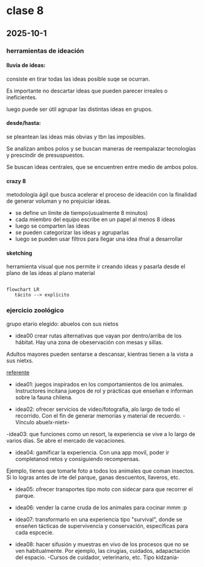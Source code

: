 # clase 8 

## 2025-10-1

### herramientas de ideación

#### lluvia de ideas:

consiste en tirar todas las ideas posible suqe se ocurran. 

Es importante no descartar ideas que pueden parecer irreales o ineficientes.

luego puede ser útil agrupar las distintas ideas en grupos.

#### desde/hasta:

se pleantean las ideas más obvias y tbn las imposibles.

Se analizan ambos polos y se buscan maneras de reempalazar tecnologías y prescindir de presuspuestos.

Se buscan ideas centrales, que se encuentren entre medio de ambos polos.

#### crazy 8

metodología ágil que busca acelerar el proceso de ideación con la finalidad de generar voluman y no prejuiciar ideas.

- se define un límite de tiempo(usualmente 8 minutos)
- cada miembro del equipo escribe en un papel al menos 8 ideas
- luego se comparten las ideas
- se pueden categorizar las ideas y agruparlas
- luego se pueden usar filtros para llegar una idea ifnal a desarrollar

#### sketching

herramienta visual que nos permite ir creando ideas y pasarla desde el plano de las ideas al plano material

```mermaid

flowchart LR
   tácito --> explícito

```

### ejercicio zoológico

grupo etario elegido: abuelos con sus nietos

- idea00
crear rutas alternativas que vayan por dentro/arriba de los hábitat. Hay una zona de obeservación con mesas y sillas.

Adultos mayores pueden sentarse a descansar, kientras tienen a la vista a sus nietxs.

[referente](https://huilohuilo.com/donde-alojar/hoteles/montana-magica)


- idea01:
juegos inspirados en los comportamientos de los animales. Instructores incitana  juegos de rol y prácticas que enseñan e informan sobre la fauna chilena.

- idea02: 
ofrecer servicios de video/fotografía, alo largo de todo el recorrido. Con el fin de generar memorias y material de recuerdo. -Vínculo abuelx-nietx-

-idea03: 
que funciones como un resort, la experiencia se vive a lo largo de varios días. Se abre el mercado de vacaciones.

- idea04:
gamificar la experiencia. Con una app movil, poder ir completanod retos y consiguiendo recompensas.

Ejemplo, tienes que tomarle foto a todos los animales que coman insectos. Si lo logras antes de irte del parque, ganas descuentos, llaveros, etc.

- idea05:
ofrecer transportes tipo moto con sidecar para que recorrer el parque.

- idea06: 
vender la carne cruda de los animales para cocinar mmm :p

- idea07: transformarlo en una experiencia tipo "survival", donde se enseñen tácticas de supervivencia y conservación, específicas para cada espcecie.

- idea08:
hacer sifusión y muestras en vivo de los procesos que no se ven habitualmente. Por ejemplo, las cirugías, cuidados, adapactación del espacio. -Cursos de cuidador, veterinario, etc. Tipo kidzania-